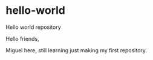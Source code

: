 # hello-world
Hello world repository

Hello friends, 

Miguel here, still learning just making my first repository.
